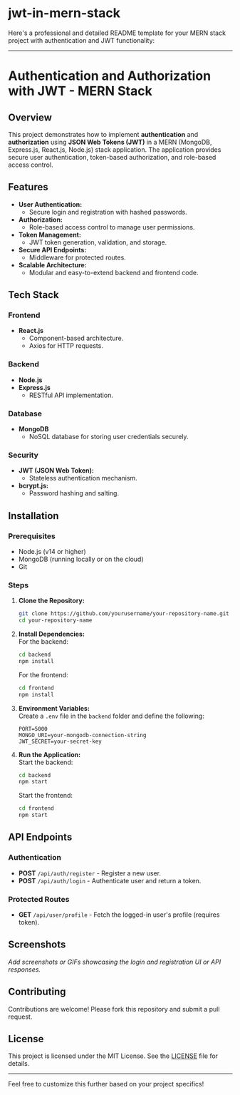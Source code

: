 # jwt-in-mern-stack
Here's a professional and detailed README template for your MERN stack project with authentication and JWT functionality:  

---

# Authentication and Authorization with JWT - MERN Stack  

## Overview  

This project demonstrates how to implement **authentication** and **authorization** using **JSON Web Tokens (JWT)** in a MERN (MongoDB, Express.js, React.js, Node.js) stack application. The application provides secure user authentication, token-based authorization, and role-based access control.  

## Features  

- **User Authentication:**  
  - Secure login and registration with hashed passwords.  
- **Authorization:**  
  - Role-based access control to manage user permissions.  
- **Token Management:**  
  - JWT token generation, validation, and storage.  
- **Secure API Endpoints:**  
  - Middleware for protected routes.  
- **Scalable Architecture:**  
  - Modular and easy-to-extend backend and frontend code.  

## Tech Stack  

### Frontend  
- **React.js**  
  - Component-based architecture.  
  - Axios for HTTP requests.  

### Backend  
- **Node.js**  
- **Express.js**  
  - RESTful API implementation.  

### Database  
- **MongoDB**  
  - NoSQL database for storing user credentials securely.  

### Security  
- **JWT (JSON Web Token):**  
  - Stateless authentication mechanism.  
- **bcrypt.js:**  
  - Password hashing and salting.  

## Installation  

### Prerequisites  
- Node.js (v14 or higher)  
- MongoDB (running locally or on the cloud)  
- Git  

### Steps  

1. **Clone the Repository:**  
   ```bash  
   git clone https://github.com/yourusername/your-repository-name.git  
   cd your-repository-name  
   ```  

2. **Install Dependencies:**  
   For the backend:  
   ```bash  
   cd backend  
   npm install  
   ```  
   For the frontend:  
   ```bash  
   cd frontend  
   npm install  
   ```  

3. **Environment Variables:**  
   Create a `.env` file in the `backend` folder and define the following:  
   ```env  
   PORT=5000  
   MONGO_URI=your-mongodb-connection-string  
   JWT_SECRET=your-secret-key  
   ```  

4. **Run the Application:**  
   Start the backend:  
   ```bash  
   cd backend  
   npm start  
   ```  
   Start the frontend:  
   ```bash  
   cd frontend  
   npm start  
   ```  

## API Endpoints  

### Authentication  
- **POST** `/api/auth/register` - Register a new user.  
- **POST** `/api/auth/login` - Authenticate user and return a token.  

### Protected Routes  
- **GET** `/api/user/profile` - Fetch the logged-in user's profile (requires token).  

## Screenshots  

_Add screenshots or GIFs showcasing the login and registration UI or API responses._  

## Contributing  

Contributions are welcome! Please fork this repository and submit a pull request.  

## License  

This project is licensed under the MIT License. See the [LICENSE](./LICENSE) file for details.  

---

Feel free to customize this further based on your project specifics!

